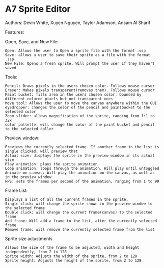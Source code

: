 # A7 Sprite Editor
Authors:
Devin White,
Xuyen Nguyen,
Taylor Adamson,
Ansam Al Sharif

Features:

  Open, Save, and New File:
  
    Open: Allows the user to Open a sprite file with the format .ssp
    Save: allows a user to save their sprite as a file with the format .ssp
    New File: Opens a fresh sprite. Will prompt the user if they haven't saved
    
  Tools:
  
    Pencil: Draws pixels in the users chosen color. Follows mouse cursor
    Eraser: Makes pixels transparent(removes them). Follows mouse cursor
    Paint bucket: fills area in the users chosen color, bounded by different colored pixels but not transparent ones
    Move tool: Allows the user to move the canvas anywhere within the GUI
    eyedropper: changes the color of the pencil and paintbucket to the selected color
    Zoom slider: allows magnification of the sprite, ranging from 1:1 to 32x
    color pallette: will change the color of the paint bucket and pencil to the selected collor
    
  Preview window:
    
    Previews the currently selected frame. If another frame in the list is single clicked, will preview that
    Actual size: displays the sprite in the preview window in its actual size
    Play animation: plays the sprite animation
    Loop animation: loops through the animation. Will play until untoggled
    Animate on canvas: Will play the animation on the canvas, as well as in the preview window
    FPS: sets the frames per second of the animation, ranging from 1 to 99
    
  Frame List:
  
    Displays a list of all the current frames in the sprite.
    Single click: will change the sprite shown in the preview window to the selected frame
    Double click: will change the current frame(canvas) to the selected frame
    Add frane: Will add a frame to the list, after the currently selected frame
    Remove frame: will remove the currently selected frame from the list
    
  Sprite size adjustments
    
    Allows the size of the frame to be adjusted, width and height independently, from 2 to 128
    Sprite width: Adjusts the width of the sprite, from 2 to 128
    Sprite height: Adjusts the height of the sprite, from 2 to 128
  
    
